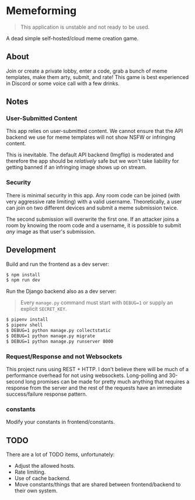 # Memeforming

> This application is unstable and not ready to be used.

A dead simple self-hosted/cloud meme creation game.

## About

Join or create a private lobby, enter a code, grab a bunch of meme templates, make them arty, submit, and rate! This
game is best experienced in Discord or some voice call with a few drinks.

## Notes

### User-Submitted Content

This app relies on user-submitted content. We cannot ensure that the API backend we use for meme templates will not
show NSFW or infringing content.

This is inevitable. The default API backend (Imgflip) is moderated and therefore the app should be _relatively_ safe
but we won't take liability for getting banned if an infringing image shows up on stream.

### Security

There is minimal security in this app. Any room code can be joined (with very aggressive rate limiting) with a valid
username. Theoretically, a user can join on two different devices and submit a meme submission twice.

The second submission will overwrite the first one. If an attacker joins a room by knowing the room code and a
username, it is possible to submit _any_ image as that user's submission.

## Development

Build and run the frontend as a dev server:

```sh
$ npm install
$ npm run dev
```

Run the Django backend also as a dev server:

> Every `manage.py` command must start with `DEBUG=1` or supply an explicit `SECRET_KEY`.

```sh
$ pipenv install
$ pipenv shell
$ DEBUG=1 python manage.py collectstatic
$ DEBUG=1 python manage.py migrate
$ DEBUG=1 python manage.py runserver 8000
```

### Request/Response and not Websockets

This project runs using REST + HTTP. I don't believe there will be much of a performance overhead for not using
websockets. Long-polling and 30-second long promises can be made for pretty much anything that requires a response
from the server and the rest of the requests have an immediate success/failure response pattern.

### constants

Modify your constants in frontend/constants.

## TODO

There are a lot of TODO items, unfortunately:

- Adjust the allowed hosts.
- Rate limiting.
- Use of cache backend.
- Move constants/things that are shared between frontend/backend to their own system.
